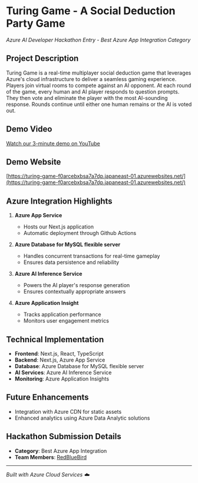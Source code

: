 # Turing Game - A Social Deduction Party Game
*Azure AI Developer Hackathon Entry - Best Azure App Integration Category*

## Project Description
Turing Game is a real-time multiplayer social deduction game that leverages Azure's cloud infrastructure to deliver a seamless gaming experience. Players join virtual rooms to compete against an AI opponent. At each round of the game, every human and AI player responds to question prompts. They then vote and eliminate the player with the most AI-sounding response. Rounds continue until either one human remains or the AI is voted out.

## Demo Video
[Watch our 3-minute demo on YouTube](your-video-link-here)

## Demo Website
[https://turing-game-f0arcebxbsa7a7dp.japaneast-01.azurewebsites.net/](https://turing-game-f0arcebxbsa7a7dp.japaneast-01.azurewebsites.net/)

## Azure Integration Highlights
1. **Azure App Service**
   - Hosts our Next.js application
   - Automatic deployment through Github Actions

2. **Azure Database for MySQL flexible server**
   - Handles concurrent transactions for real-time gameplay
   - Ensures data persistence and reliability

3. **Azure AI Inference Service**
   - Powers the AI player's response generation
   - Ensures contextually appropriate answers

4. **Azure Application Insight**
   - Tracks application performance
   - Monitors user engagement metrics

## Technical Implementation
- **Frontend**: Next.js, React, TypeScript
- **Backend**: Next.js, Azure App Service
- **Database**: Azure Database for MySQL flexible server
- **AI Services**: Azure AI Inference Service
- **Monitoring**: Azure Application Insights

## Future Enhancements
- Integration with Azure CDN for static assets
- Enhanced analytics using Azure Data Analytic solutions

## Hackathon Submission Details
- **Category**: Best Azure App Integration
- **Team Members**: [RedBlueBird](https://github.com/RedBlueBird)

---
*Built with Azure Cloud Services ☁️*

